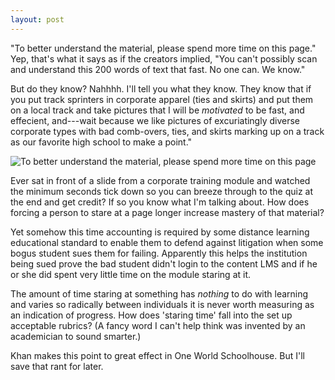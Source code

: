 ```yaml
---
layout: post
---
```


"To better understand the material, please spend more time on this
page." Yep, that's what it says as if the creators implied, "You can't
possibly scan and understand this 200 words of text that fast.
No one can. We know."

But do they know? Nahhhh. I'll tell you what they know. They know that
if you put track sprinters in corporate apparel (ties and skirts) and
put them on a local track and take pictures that I will be *motivated*
to be fast, and effecient, and---wait 
because we like pictures of excuriatingly diverse
corporate types with bad comb-overs, ties, and skirts marking up on
a track as our favorite high school to make a point."

![To better understand the material, please spend more time on this
page](/images/spend_more_time.jpg)


Ever sat in front of a slide from a corporate training module
and watched the minimum seconds tick down so you can breeze through
to the quiz at the end and get credit? If so you know what
I'm talking about. How does forcing a person to stare at a page
longer increase mastery of that material?

Yet somehow this time accounting is required by some distance learning
educational standard to enable them to defend against litigation when
some bogus student sues them for failing. Apparently this helps
the institution being sued prove the bad student didn't login to the
content LMS and if he or she did spent very little time on the module
staring at it.

The amount of time staring at something has *nothing* to do with learning
and varies so radically between individuals it is never worth measuring
as an indication of progress. How does 'staring time' fall into the
set up acceptable rubrics? (A fancy word I can't help think was
invented by an academician to sound smarter.)

Khan makes this point to great effect in One World Schoolhouse. But
I'll save that rant for later.
